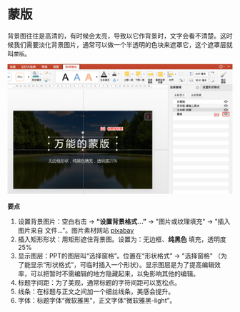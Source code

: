 # 蒙版

背景图往往是高清的，有时候会太亮，导致以它作背景时，文字会看不清楚。这时候我们需要淡化背景图片，通常可以做一个半透明的色块来遮罩它，这个遮罩层就叫``蒙版``。

![](assets/ppt-mengban.png)

**要点**

1. 设置背景图片：空白右击 -> **“设置背景格式...”** -> "图片或纹理填充" -> "插入图片来自 文件..."。图片素材网站 [pixabay](https://pixabay.com/)
2. 插入矩形形状：用矩形遮住背景图。设置为：无边框、**纯黑色** 填充，透明度25%
3. 显示图层：PPT的图层叫“选择窗格”。位置在“形状格式” -> "选择窗格" （为了能显示“形状格式”，可临时插入一个形状）。显示图层是为了提高编辑效率，可以把暂时不需编辑的地方隐藏起来，以免影响其他的编辑。
4. 标题字间距：为了美观，通常标题的字符间距可以宽松点。
5. 线条：在标题与正文之间加一个细丝线条，美感会提升。
6. 字体：标题字体“微软雅黑”，正文字体“微软雅黑-light”。
